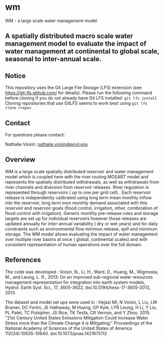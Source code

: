 # wm
WM - a large scale water management model

## A spatially distributed macro scale water management model to evaluate the impact of water management at continental to global scale, seasonal to inter-annual scale.

## Notice
This repository uses the Git Large File Storage (LFS) extension (see https://git-lfs.github.com/ for details).  Please run the following command before cloning if you do not already have Git LFS installed:
`git lfs install`
Cloning repositories that use GitLFS seems to work best using `git lfs clone <repo>`

## Contact
For questions please contact:

Nathalie Voisin:  <nathalie.voisin@pnnl.gov>

## Overview
WM is a large scale spatially distributed reservoir and water management model which is coupled here with the river routing MOSART model and represents the spatially distributed withdrawals, as well as withdrawals from river channels and diversion from reservoir releases. River regulation is represented through reservoirs ( up to one per grid cell) . Each reservoir release is independently calibrated using long term mean monthly inflow into the reservoir, long term mon monthly demand associated with this reservoir and reservoir goals (flood control, irrigation, other, combination of flood control with irrigation). Generic monthly pre-release rules and storage targets are set up for individual reservoirs however those releases are updated annually for inter-annual variability ( dry or wet years) and for daily constraints such as environmental flow minimun release, spill and minimum storage.  The WM model allows evaluating the impact of water management over multiple river basins at once ( global, continental scales) and with consistent representation of human operations over the full domain.  

## References
The code was developed :
Voisin, N., Li, H., Ward, D., Huang, M., Wigmosta, M., and Leung, L. R., 2013: On an improved sub-regional water resources management representation for integration into earth system models, Hydrol. Earth Syst. Sci., 17, 3605-3622, doi:10.5194/hess-17-3605-2013, 2013

The dataset and model set ups were used in :
Hejazi MI, N Voisin, L Liu, LM Bramer, DC Fortin, JE Hathaway, M Huang, GP Kyle, LYR Leung, H Li, Y Liu, PL Patel, TC Pulsipher, JS Rice, TK Tesfa, CR Vernon, and Y Zhou.  2015.  "21st Century United States Emissions Mitigation Could Increase Water Stress more than the Climate Change it is Mitigating."  Proceedings of the National Academy of Sciences of the United States of America 112(34):10635-10640.  doi:10.1073/pnas.1421675112